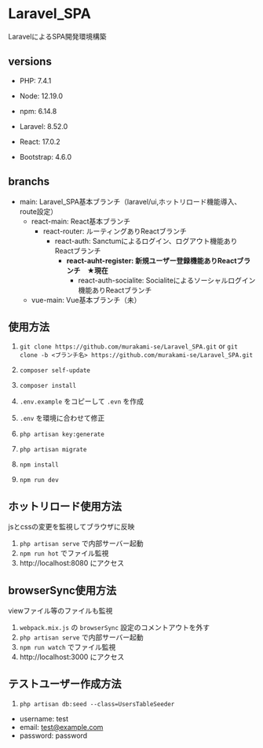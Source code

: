 # Laravel_SPA

LaravelによるSPA開発環境構築

## versions

- PHP: 7.4.1
- Node: 12.19.0
- npm: 6.14.8

- Laravel: 8.52.0
- React: 17.0.2
- Bootstrap: 4.6.0

## branchs

- main: Laravel_SPA基本ブランチ（laravel/ui,ホットリロード機能導入、route設定）
    - react-main: React基本ブランチ
        - react-router: ルーティングありReactブランチ
            - react-auth: Sanctumによるログイン、ログアウト機能ありReactブランチ
                - **react-auht-register: 新規ユーザー登録機能ありReactブランチ　★現在**
                    - react-auth-socialite: Socialiteによるソーシャルログイン機能ありReactブランチ
    - vue-main: Vue基本ブランチ（未）

## 使用方法

1. `git clone https://github.com/murakami-se/Laravel_SPA.git` 
    or
    `git clone -b <ブランチ名> https://github.com/murakami-se/Laravel_SPA.git`

1. `composer self-update`

1. `composer install`

1. `.env.example` をコピーして `.evn` を作成

1. `.env` を環境に合わせて修正

1. `php artisan key:generate`

1. `php artisan migrate`

1. `npm install`

1. `npm run dev`

## ホットリロード使用方法

jsとcssの変更を監視してブラウザに反映

1. `php artisan serve` で内部サーバー起動
1. `npm run hot` でファイル監視
1. http://localhost:8080 にアクセス

## browserSync使用方法

viewファイル等のファイルも監視

1. `webpack.mix.js` の `browserSync` 設定のコメントアウトを外す
1. `php artisan serve` で内部サーバー起動
1. `npm run watch` でファイル監視
1. http://localhost:3000 にアクセス

## テストユーザー作成方法

1. `php artisan db:seed --class=UsersTableSeeder`

- username: test
- email: test@example.com
- password: password
